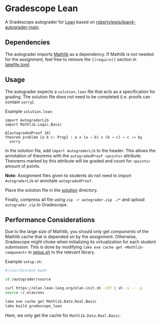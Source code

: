 # Gradescope Lean
A Gradescope autograder for [Lean](https://lean-lang.org/) based on [robertylewis/lean4-autograder-main](https://github.com/robertylewis/lean4-autograder-main).

## Dependencies
The autograder imports [Mathlib](https://github.com/leanprover-community/mathlib4) as a dependency.
If Mathlib is not needed for the assignment, feel free to remove the `[[require]]` section in [lakefile.toml](./lakefile.toml).

## Usage
The autograder expects a `solution.lean` file that acts as a specification for grading. 
The solution file does not need to be completed (i.e. proofs can contain `sorry`).

Example `solution.lean`:

```lean
import AutograderLib
import Mathlib.Logic.Basic

@[autogradedProof 10]
theorem problem {a b c: Prop} : a ∧ (a → b) ∧ (b → c) → c := by
  sorry
```

In the solution file, add `import AutograderLib` to the header.
This allows the annotation of theorems with the `autogradedProof <points>` attribute.
Theorems marked by this attribute will be graded and count for `<points>` amount of points.

**Note:**
Assignment files given to students do not need to import `AutograderLib` or annotate `autogradedProof`. 

Place the solution file in the [solution](./solution/) directory.

Finally, compress all file using `zip -r autograder.zip ./*` and upload `autograder.zip` to Gradescope.

## Performance Considerations
Due to the large size of Mathlib, you should only get *components* of the Mathlib cache that is depended on
by the assignment. Otherwise, Gradescope might choke when initializing its virtualization for each student submission. 
This is done by modifying `lake exe cache get <Mathlib-component>` in [setup.sh](./setup.sh) to the relevant library.

Example `setup.sh`:

```bash
#!/usr/bin/env bash

cd /autograder/source

curl https://elan.lean-lang.org/elan-init.sh -sSf | sh -s -- -y
source ~/.elan/env

lake exe cache get Mathlib.Data.Real.Basic
lake build gradescope_lean
```

Here, we only get the cache for `Mathlib.Data.Real.Basic`.